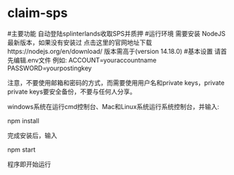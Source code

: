# claim-sps
#主要功能
自动登陆splinterlands收取SPS并质押
#运行环境
需要安装 NodeJS最新版本，如果没有安装过 点击这里的官网地址下载https://nodejs.org/en/download/
版本需高于(version 14.18.0)
#基本设置
请首先编辑.env文件
例如:
ACCOUNT=youraccountname
PASSWORD=yourpostingkey

注意，不要使用邮箱和密码的方式，而需要使用用户名和private keys，private private keys要安全备份，不要与任何人分享。

windows系统在运行cmd控制台、Mac和Linux系统运行系统控制台，并输入:

npm install

完成安装后，输入

npm start

程序即开始运行
